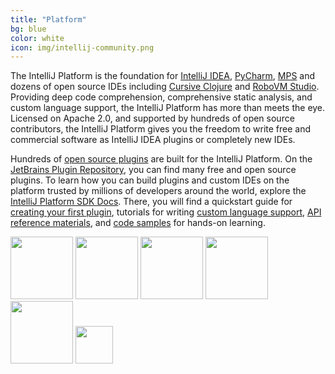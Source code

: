 ```yaml
---
title: "Platform"
bg: blue
color: white
icon: img/intellij-community.png
---
```



The IntelliJ Platform is the foundation for [IntelliJ IDEA](https://github.com/JetBrains/intellij-community/), [PyCharm](https://github.com/JetBrains/intellij-community/tree/master/python), [MPS](https://github.com/jetbrains/mps) and dozens of open source IDEs including [Cursive Clojure](https://github.com/cursiveclojure/cursive) and [RoboVM Studio](https://github.com/robovm/robovm-studio). Providing deep code comprehension, comprehensive static analysis, and custom language support, the IntelliJ Platform has more than meets the eye. Licensed on Apache 2.0, and supported by hundreds of open source contributors, the IntelliJ Platform gives you the freedom to write free and commercial software as IntelliJ IDEA plugins or completely new IDEs.

Hundreds of [open source plugins](https://github.com/JetBrains/intellij-sdk-docs/tree/master/code_samples) are built for the IntelliJ Platform. On the [JetBrains Plugin Repository](https://plugins.jetbrains.com), you can find many free and open source plugins. To learn how you can build plugins and custom IDEs on the platform trusted by millions of developers around the world, explore the [IntelliJ Platform SDK Docs](http://www.jetbrains.org/intellij/sdk/docs/). There, you will find a quickstart guide for [creating your first plugin](http://www.jetbrains.org/intellij/sdk/docs/basics/getting_started.html), tutorials for writing [custom language support](http://www.jetbrains.org/intellij/sdk/docs/tutorials/custom_language_support_tutorial.html), [API reference materials](http://www.jetbrains.org/intellij/sdk/docs/reference_guide.html), and [code samples](https://github.com/JetBrains/intellij-sdk-docs/tree/master/code_samples) for hands-on learning.

<a href="http://developer.android.com/tools/studio/index.html"><img src="{{ site.baseurl }}/img/android-studio.png" style="height: 100px;"/></a>
<a href="https://cursive-ide.com/"><img src="{{ site.baseurl }}/img/cursive.png" style="height: 100px;"/></a>
<a href="http://robovm.com/"><img src="{{ site.baseurl }}/img/robo_vm.png" style="height: 100px;"/></a>
<a href="http://mbeddr.com/"><img src="{{ site.baseurl }}/img/mbeddr.png" style="height: 100px;"/></a>
<a href="http://dylanfoundry.org/"><img src="{{ site.baseurl }}/img/dylan.png" style="height: 100px;"/></a>
<a href="http://www.eclipse.org/xtend/"><img src="{{ site.baseurl }}/img/xtend.png" style="height: 60px;"/></a>